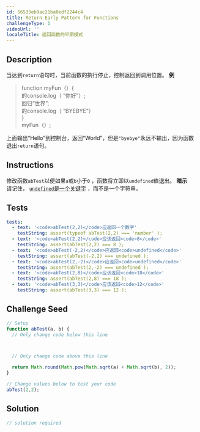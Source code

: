```yaml
---
id: 56533eb9ac21ba0edf2244c4
title: Return Early Pattern for Functions
challengeType: 1
videoUrl: ''
localeTitle: 返回函数的早期模式
---
```


## Description
<section id="description">当达到<code>return</code>语句时，当前函数的执行停止，控制返回到调用位置。 <strong>例</strong> <blockquote> function myFun（）{ <br>的console.log（ “你好”）; <br>回归“世界”; <br>的console.log（ “BYEBYE”） <br> } <br> myFun（）; </blockquote>上面输出“Hello”到控制台，返回“World”，但是<code>&quot;byebye&quot;</code>永远不输出，因为函数退出<code>return</code>语句。 </section>

## Instructions
<section id="instructions">修改函数<code>abTest</code>以便如果<code>a</code>或<code>b</code>小于<code>0</code> ，函数将立即以<code>undefined</code>值退出。 <strong>暗示</strong> <br>请记住， <a href="http://www.freecodecamp.org/challenges/understanding-uninitialized-variables" target="_blank"><code>undefined</code>是一个关键字</a> ，而不是一个字符串。 </section>

## Tests
<section id='tests'>

```yml
tests:
  - text: '<code>abTest(2,2)</code>应返回一个数字'
    testString: assert(typeof abTest(2,2) === 'number' );
  - text: '<code>abTest(2,2)</code>应该返回<code>8</code>'
    testString: assert(abTest(2,2) === 8 );
  - text: '<code>abTest(-2,2)</code>应返回<code>undefined</code>'
    testString: assert(abTest(-2,2) === undefined );
  - text: '<code>abTest(2,-2)</code>应返回<code>undefined</code>'
    testString: assert(abTest(2,-2) === undefined );
  - text: '<code>abTest(2,8)</code>应该返回<code>18</code>'
    testString: assert(abTest(2,8) === 18 );
  - text: '<code>abTest(3,3)</code>应该返回<code>12</code>'
    testString: assert(abTest(3,3) === 12 );

```

</section>

## Challenge Seed
<section id='challengeSeed'>

<div id='js-seed'>

```js
// Setup
function abTest(a, b) {
  // Only change code below this line



  // Only change code above this line

  return Math.round(Math.pow(Math.sqrt(a) + Math.sqrt(b), 2));
}

// Change values below to test your code
abTest(2,2);

```

</div>



</section>

## Solution
<section id='solution'>

```js
// solution required
```
</section>
